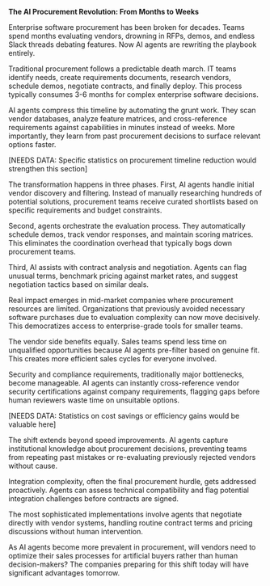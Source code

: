 **The AI Procurement Revolution: From Months to Weeks**

Enterprise software procurement has been broken for decades. Teams spend months evaluating vendors, drowning in RFPs, demos, and endless Slack threads debating features. Now AI agents are rewriting the playbook entirely.

Traditional procurement follows a predictable death march. IT teams identify needs, create requirements documents, research vendors, schedule demos, negotiate contracts, and finally deploy. This process typically consumes 3-6 months for complex enterprise software decisions.

AI agents compress this timeline by automating the grunt work. They scan vendor databases, analyze feature matrices, and cross-reference requirements against capabilities in minutes instead of weeks. More importantly, they learn from past procurement decisions to surface relevant options faster.

[NEEDS DATA: Specific statistics on procurement timeline reduction would strengthen this section]

The transformation happens in three phases. First, AI agents handle initial vendor discovery and filtering. Instead of manually researching hundreds of potential solutions, procurement teams receive curated shortlists based on specific requirements and budget constraints.

Second, agents orchestrate the evaluation process. They automatically schedule demos, track vendor responses, and maintain scoring matrices. This eliminates the coordination overhead that typically bogs down procurement teams.

Third, AI assists with contract analysis and negotiation. Agents can flag unusual terms, benchmark pricing against market rates, and suggest negotiation tactics based on similar deals.

Real impact emerges in mid-market companies where procurement resources are limited. Organizations that previously avoided necessary software purchases due to evaluation complexity can now move decisively. This democratizes access to enterprise-grade tools for smaller teams.

The vendor side benefits equally. Sales teams spend less time on unqualified opportunities because AI agents pre-filter based on genuine fit. This creates more efficient sales cycles for everyone involved.

Security and compliance requirements, traditionally major bottlenecks, become manageable. AI agents can instantly cross-reference vendor security certifications against company requirements, flagging gaps before human reviewers waste time on unsuitable options.

[NEEDS DATA: Statistics on cost savings or efficiency gains would be valuable here]

The shift extends beyond speed improvements. AI agents capture institutional knowledge about procurement decisions, preventing teams from repeating past mistakes or re-evaluating previously rejected vendors without cause.

Integration complexity, often the final procurement hurdle, gets addressed proactively. Agents can assess technical compatibility and flag potential integration challenges before contracts are signed.

The most sophisticated implementations involve agents that negotiate directly with vendor systems, handling routine contract terms and pricing discussions without human intervention.

As AI agents become more prevalent in procurement, will vendors need to optimize their sales processes for artificial buyers rather than human decision-makers? The companies preparing for this shift today will have significant advantages tomorrow.
